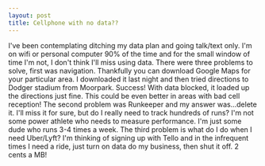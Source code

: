 ```yaml
---
layout: post
title: Cellphone with no data??
---
```

I've been contemplating ditching my data plan and going talk/text only.  I'm on wifi or personal computer 90% of the time and for the small window
of time I'm not, I don't think I'll miss using data.  There were three problems to solve, first was navigation.  Thankfully you can download Google Maps 
for your particular area.  I downloaded it last night and then tried directions to Dodger stadium from Moorpark.  Success! With data blocked, it loaded
up the directions just fine.  This could be even better in areas with bad cell reception!  The second problem was Runkeeper and my answer was...delete it.  I'll miss
it for sure, but do I really need to track hundreds of runs?  I'm not some power athlete who needs to measure performance.  I'm just some dude who runs 3-4 times a week.
The third problem is what do I do when I need Uber/Lyft?  I'm thinking of signing up with Tello and in the infrequent times I need a ride, just turn on data
do my business, then shut it off.  2 cents a MB! 
